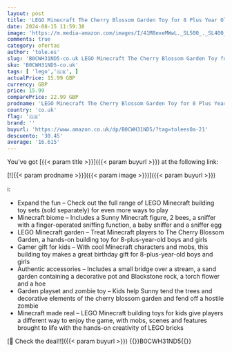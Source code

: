 ```yaml
---
layout: post
title: 'LEGO Minecraft The Cherry Blossom Garden Toy for 8 Plus Year Old Boys & Girls  with a Sunny Character Figure  Sniffer  Zombie and Bees  Hands-on Video-Game Set  Gamer Gift for Kids 21260'
date: 2024-08-15 11:59:38
image: 'https://m.media-amazon.com/images/I/41M8exeMWwL._SL500_._SL400_.jpg'
comments: true
category: ofertas
author: 'tole.es'
slug: 'B0CWH31ND5-co.uk LEGO Minecraft The Cherry Blossom Garden Toy for 8 Plus...'
sku: 'B0CWH31ND5-co.uk'
tags: [ 'lego','🇬🇧', ]
actualPrice: 15.99 GBP
currency: GBP
price: 15.99
comparePrice: 22.99 GBP
prodname: 'LEGO Minecraft The Cherry Blossom Garden Toy for 8 Plus Year Old Boys & Girls  with a Sunny Character Figure  Sniffer  Zombie and Bees  Hands-on Video-Game Set  Gamer Gift for Kids 21260'
country: 'co.uk'
flag: '🇬🇧'
brand: ''
buyurl: 'https://www.amazon.co.uk/dp/B0CWH31ND5/?tag=tolees0a-21'
descuento: '30.45'
average: '16.615'
---
```


You've got [{{< param title >}}]({{< param buyurl >}}) at the following link:

[![{{< param prodname >}}]({{< param image >}})]({{< param buyurl >}})

ℹ️:

- Expand the fun – Check out the full range of LEGO Minecraft building toy sets (sold separately) for even more ways to play
- Minecraft biome – Includes a Sunny Minecraft figure, 2 bees, a sniffer with a finger-operated sniffing function, a baby sniffer and a sniffer egg
- LEGO Minecraft garden – Treat Minecraft players to The Cherry Blossom Garden, a hands-on building toy for 8-plus-year-old boys and girls
- Gamer gift for kids – With cool Minecraft characters and mobs, this building toy makes a great birthday gift for 8-plus-year-old boys and girls
- Authentic accessories – Includes a small bridge over a stream, a sand garden containing a decorative pot and Blackstone rock, a torch flower and a hoe
- Garden playset and zombie toy – Kids help Sunny tend the trees and decorative elements of the cherry blossom garden and fend off a hostile zombie
- Minecraft made real – LEGO Minecraft building toys for kids give players a different way to enjoy the game, with mobs, scenes and features brought to life with the hands-on creativity of LEGO bricks

[🛒 Check the deal!!]({{< param buyurl >}})
{{<world>}}B0CWH31ND5{{</world>}}
